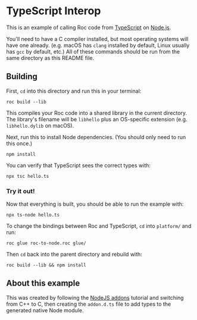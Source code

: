# TypeScript Interop

This is an example of calling Roc code from [TypeScript](https://www.typescriptlang.org/) on [Node.js](https://nodejs.org/en/).

You'll need to have a C compiler installed, but most operating systems will have one already.
(e.g. macOS has `clang` installed by default, Linux usually has `gcc` by default, etc.)
All of these commands should be run from the same directory as this README file.

## Building

First, `cd` into this directory and run this in your terminal:

```
roc build --lib
```

This compiles your Roc code into a shared library in the current directory. The library's filename will be `libhello` plus an OS-specific extension (e.g. `libhello.dylib` on macOS).

Next, run this to install Node dependencies. (You should only need to run this once.)

```
npm install
```

You can verify that TypeScript sees the correct types with:

```
npx tsc hello.ts
```

### Try it out!

Now that everything is built, you should be able to run the example with:

```
npx ts-node hello.ts
```

To change the bindings between Roc and TypeScript, `cd` into `platform/` and run:

```
roc glue roc-to-node.roc glue/
```

Then `cd` back into the parent directory and rebuild with:

```
roc build --lib && npm install
```

## About this example

This was created by following the [NodeJS addons](https://nodejs.org/dist/latest/docs/api/addons.html) tutorial and switching from C++ to C, then creating the `addon.d.ts` file to add types to the generated native Node module.
